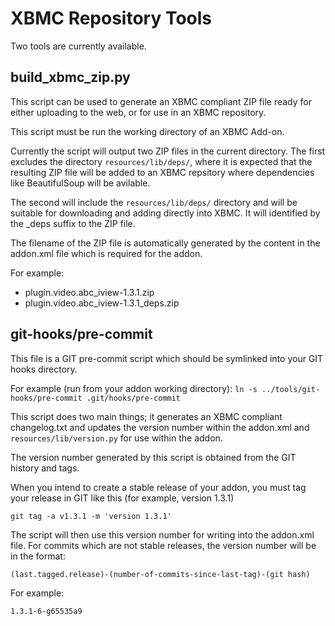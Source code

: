 XBMC Repository Tools
=====

Two tools are currently available.

build_xbmc_zip.py
-----------------

This script can be used to generate an XBMC compliant ZIP file ready for either
uploading to the web, or for use in an XBMC repository.

This script must be run the working directory of an XBMC Add-on.

Currently the script will output two ZIP files in the current directory. 
The first excludes the directory `resources/lib/deps/`, where it is expected
that the resulting ZIP file will be added to an XBMC repsitory where
dependencies like BeautifulSoup will be avilable.

The second will include the `resources/lib/deps/` directory and will be
suitable for downloading and adding directly into XBMC. It will identified by
the _deps suffix to the ZIP file.

The filename of the ZIP file is automatically generated by the content in the
addon.xml file which is required for the addon. 

For example:
  - plugin.video.abc_iview-1.3.1.zip
  - plugin.video.abc_iview-1.3.1_deps.zip

git-hooks/pre-commit
--------------------

This file is a GIT pre-commit script which should be symlinked into your GIT
hooks directory.

For example (run from your addon working directory):
`ln -s ../tools/git-hooks/pre-commit .git/hooks/pre-commit`

This script does two main things; it generates an XBMC compliant changelog.txt
and updates the version number within the addon.xml and
`resources/lib/version.py` for use within the addon.

The version number generated by this script is obtained from the GIT history
and tags.

When you intend to create a stable release of your addon, you must tag your
release in GIT like this (for example, version 1.3.1)

`git tag -a v1.3.1 -m 'version 1.3.1'`

The script will then use this version number for writing into the addon.xml
file. For commits which are not stable releases, the version number will be
in the format:

`(last.tagged.release)-(number-of-commits-since-last-tag)-(git hash)`

For example:

`1.3.1-6-g65535a9`
